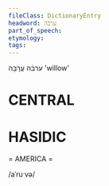 ```yaml
---
fileClass: DictionaryEntry
headword: ערבֿה
part_of_speech: 
etymology: 
tags: 
---
```

ערבֿה
עֲרָבָה
'willow'

CENTRAL
========

HASIDIC
=======
= AMERICA = 

/aˈruˑvə/